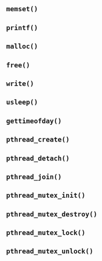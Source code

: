 ## `memset()`

## `printf()`

## `malloc()`

## `free()`

## `write()`

## `usleep()`

## `gettimeofday()`

## `pthread_create()`

## `pthread_detach()`

## `pthread_join()`

## `pthread_mutex_init()`

## `pthread_mutex_destroy()`

## `pthread_mutex_lock()`

## `pthread_mutex_unlock()`
